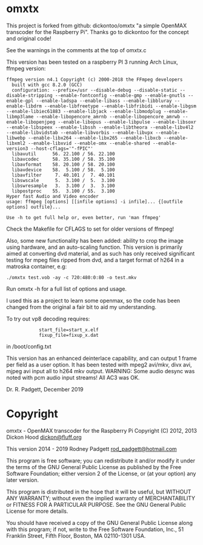 omxtx
=====

This project is forked from github: dickontoo/omxtx "a simple OpenMAX transcoder for the Raspberry Pi".
Thanks go to dickontoo for the concept and original code!

See the warnings in the comments at the top of omxtx.c

This version has been tested on a raspberry PI 3 running Arch Linux, ffmpeg version:

```
ffmpeg version n4.1 Copyright (c) 2000-2018 the FFmpeg developers
  built with gcc 8.2.0 (GCC)
  configuration: --prefix=/usr --disable-debug --disable-static --disable-stripping --enable-fontconfig --enable-gmp --enable-gnutls --enable-gpl --enable-ladspa --enable-libass --enable-libbluray --enable-libdrm --enable-libfreetype --enable-libfribidi --enable-libgsm --enable-libiec61883 --enable-libjack --enable-libmodplug --enable-libmp3lame --enable-libopencore_amrnb --enable-libopencore_amrwb --enable-libopenjpeg --enable-libopus --enable-libpulse --enable-libsoxr --enable-libspeex --enable-libssh --enable-libtheora --enable-libv4l2 --enable-libvidstab --enable-libvorbis --enable-libvpx --enable-libwebp --enable-libx264 --enable-libx265 --enable-libxcb --enable-libxml2 --enable-libxvid --enable-omx --enable-shared --enable-version3 --host-cflags='"-fPIC"'
  libavutil      56. 22.100 / 56. 22.100
  libavcodec     58. 35.100 / 58. 35.100
  libavformat    58. 20.100 / 58. 20.100
  libavdevice    58.  5.100 / 58.  5.100
  libavfilter     7. 40.101 /  7. 40.101
  libswscale      5.  3.100 /  5.  3.100
  libswresample   3.  3.100 /  3.  3.100
  libpostproc    55.  3.100 / 55.  3.100
Hyper fast Audio and Video encoder
usage: ffmpeg [options] [[infile options] -i infile]... {[outfile options] outfile}...

Use -h to get full help or, even better, run 'man ffmpeg'

```
Check the Makefile for CFLAGS to set for older versions of ffmpeg!

Also, some new functionality has been added: ability to crop the image using hardware, and an
auto-scaling function. This version is primarily aimed at converting dvd material,
and as such has only received significant testing for mpeg files ripped from dvd, and a target
format of h264 in a matroska container, e.g:

```
./omxtx test.vob -ay -c 720:480:0:80 -o test.mkv
```
Run omxtx -h for a full list of options and usage.

I used this as a project to learn some openmax, so the code has been changed from the original a fair bit to aid
my understanding.

To try out vp8 decoding requires:
```
            start_file=start_x.elf
            fixup_file=fixup_x.dat
```
in /boot/config.txt

This version has an enhanced deinterlace capability, and can output 1 frame per field as a user option.
It has been tested with mpeg2 avi/mkv, divx avi, mjpeg avi input all to h264 mkv output.
WARNING: Some audio desync was noted with pcm audio input streams! All AC3 was OK.

Dr. R. Padgett, December 2019

Copyright
=========

omxtx - OpenMAX transcoder for the Raspberry Pi
Copyright (C) 2012, 2013 Dickon Hood <dickon@fluff.org>

This version 2014 - 2019 Rodney Padgett <rod_padgett@hotmail.com>

This program is free software; you can redistribute it and/or modify
it under the terms of the GNU General Public License as published by
the Free Software Foundation; either version 2 of the License, or
(at your option) any later version.

This program is distributed in the hope that it will be useful,
but WITHOUT ANY WARRANTY; without even the implied warranty of
MERCHANTABILITY or FITNESS FOR A PARTICULAR PURPOSE.  See the
GNU General Public License for more details.

You should have received a copy of the GNU General Public License along
with this program; if not, write to the Free Software Foundation, Inc.,
51 Franklin Street, Fifth Floor, Boston, MA 02110-1301 USA.
